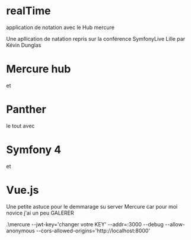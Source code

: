 # realTime
application de notation avec le Hub mercure

Une apllication de natation repris sur la conférence SymfonyLive Lille par Kévin Dunglas
# Mercure hub 
et 
# Panther 
le tout avec 
# Symfony 4
et 
# Vue.js

Une petite astuce pour le demmarage su server Mercure car pour moi novice j'ai un peu GALERER


.\mercure --jwt-key='changer votre KEY' --addr=:3000 --debug --allow-anonymous --cors-allowed-origins='http://localhost:8000'
